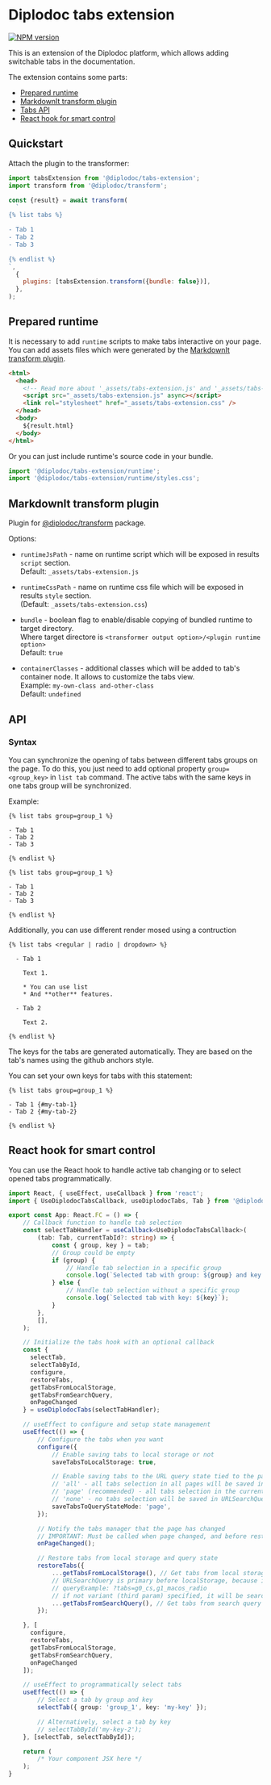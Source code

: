# Diplodoc tabs extension

[![NPM version](https://img.shields.io/npm/v/@diplodoc/tabs-extension.svg?style=flat)](https://www.npmjs.org/package/@diplodoc/tabs-extension)

This is an extension of the Diplodoc platform, which allows adding switchable tabs in the documentation.

The extension contains some parts:

- [Prepared runtime](#prepared-runtime)
- [MarkdownIt transform plugin](#markdownit-transform-plugin)
- [Tabs API](#api)
- [React hook for smart control](#react-hook-for-smart-control)

## Quickstart

Attach the plugin to the transformer:

```js
import tabsExtension from '@diplodoc/tabs-extension';
import transform from '@diplodoc/transform';

const {result} = await transform(
  `
{% list tabs %}

- Tab 1
- Tab 2
- Tab 3

{% endlist %}
`,
  {
    plugins: [tabsExtension.transform({bundle: false})],
  },
);
```

## Prepared runtime

It is necessary to add `runtime` scripts to make tabs interactive on your page.<br/>
You can add assets files which were generated by the [MarkdownIt transform plugin](#markdownit-transform-plugin).

```html
<html>
  <head>
    <!-- Read more about '_assets/tabs-extension.js' and '_assets/tabs-extension.css' in 'Transform plugin' section -->
    <script src="_assets/tabs-extension.js" async></script>
    <link rel="stylesheet" href="_assets/tabs-extension.css" />
  </head>
  <body>
    ${result.html}
  </body>
</html>
```

Or you can just include runtime's source code in your bundle.

```js
import '@diplodoc/tabs-extension/runtime';
import '@diplodoc/tabs-extension/runtime/styles.css';
```

## MarkdownIt transform plugin

Plugin for [@diplodoc/transform](https://github.com/diplodoc-platform/transform) package.

Options:

- `runtimeJsPath` - name on runtime script which will be exposed in results `script` section.<br>
  Default: `_assets/tabs-extension.js`<br>

- `runtimeCssPath` - name on runtime css file which will be exposed in results `style` section.<br>
  (Default: `_assets/tabs-extension.css`)<br>

- `bundle` - boolean flag to enable/disable copying of bundled runtime to target directory.<br>
  Where target directore is `<transformer output option>/<plugin runtime option>`<br>
  Default: `true`<br>

- `containerClasses` - additional classes which will be added to tab's container node. It allows to customize the tabs view.<br>
  Example: `my-own-class and-other-class`<br>
  Default: `undefined`<br>

## API

### Syntax

You can synchronize the opening of tabs between different tabs groups on the page. To do this, you just need to add optional property `group=<group_key>` in `list tab` command. The active tabs with the same keys in one tabs group will be synchronized.

Example:

```
{% list tabs group=group_1 %}

- Tab 1
- Tab 2
- Tab 3

{% endlist %}

{% list tabs group=group_1 %}

- Tab 1
- Tab 2
- Tab 3

{% endlist %}
```

Additionally, you can use different render mosed using a contruction

```
{% list tabs <regular | radio | dropdown> %}

  - Tab 1

    Text 1.

    * You can use list
    * And **other** features.

  - Tab 2

    Text 2.

{% endlist %}
```

The keys for the tabs are generated automatically. They are based on the tab's names using the github anchors style.

You can set your own keys for tabs with this statement:

```
{% list tabs group=group_1 %}

- Tab 1 {#my-tab-1}
- Tab 2 {#my-tab-2}

{% endlist %}
```

## React hook for smart control

You can use the React hook to handle active tab changing or to select opened tabs programmatically.

```typeScript
import React, { useEffect, useCallback } from 'react';
import { UseDiplodocTabsCallback, useDiplodocTabs, Tab } from '@diplodoc/tabs-extension/react';

export const App: React.FC = () => {
    // Callback function to handle tab selection
    const selectTabHandler = useCallback<UseDiplodocTabsCallback>(
        (tab: Tab, currentTabId?: string) => {
            const { group, key } = tab;
            // Group could be empty
            if (group) {
                // Handle tab selection in a specific group
                console.log(`Selected tab with group: ${group} and key: ${key}`);
            } else {
                // Handle tab selection without a specific group
                console.log(`Selected tab with key: ${key}`);
            }
        },
        [],
    );

    // Initialize the tabs hook with an optional callback
    const {
      selectTab,
      selectTabById,
      configure,
      restoreTabs,
      getTabsFromLocalStorage,
      getTabsFromSearchQuery,
      onPageChanged
    } = useDiplodocTabs(selectTabHandler);

    // useEffect to configure and setup state management
    useEffect(() => {
        // Configure the tabs when you want
        configure({
            // Enable saving tabs to local storage or not
            saveTabsToLocalStorage: true,

            // Enable saving tabs to the URL query state tied to the page
            // 'all' - all tabs selection in all pages will be saved in URLSearchQuery
            // 'page' (recommended) - all tabs selection in the current page will be saved in URLSearchQuery
            // 'none' - no tabs selection will be saved in URLSearchQuery
            saveTabsToQueryStateMode: 'page',
        });

        // Notify the tabs manager that the page has changed
        // IMPORTANT: Must be called when page changed, and before restore tabs (to keep saveTabsToQueryStateMode: 'page' working correctly)
        onPageChanged();

        // Restore tabs from local storage and query state
        restoreTabs({
            ...getTabsFromLocalStorage(), // Get tabs from local storage
            // URLSearchQuery is primary before localStorage, because it can be provided
            // queryExample: ?tabs=g0_cs,g1_macos_radio
            // if not variant (third param) specified, it will be search regular tab (out of the box)
            ...getTabsFromSearchQuery(), // Get tabs from search query
        });

    }, [
      configure,
      restoreTabs,
      getTabsFromLocalStorage,
      getTabsFromSearchQuery,
      onPageChanged
    ]);

    // useEffect to programmatically select tabs
    useEffect(() => {
        // Select a tab by group and key
        selectTab({ group: 'group_1', key: 'my-key' });

        // Alternatively, select a tab by key
        // selectTabById('my-key-2');
    }, [selectTab, selectTabById]);

    return (
        /* Your component JSX here */
    );
}
```
